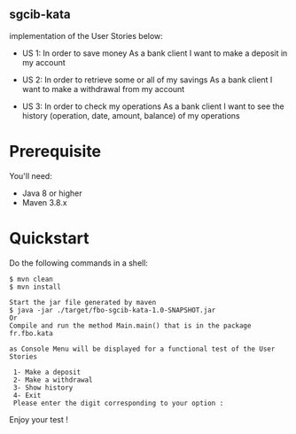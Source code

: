 ## sgcib-kata

implementation of the User Stories below:

* US 1: 
In order to save money 
As a bank client 
I want to make a deposit in my account
 
* US 2: 
In order to retrieve some or all of my savings 
As a bank client 
I want to make a withdrawal from my account
 
* US 3: 
In order to check my operations 
As a bank client
I want to see the history (operation, date, amount, balance) of my operations

# Prerequisite

You'll need:
 * Java 8 or higher
 * Maven 3.8.x

# Quickstart

Do the following commands in a shell:

    $ mvn clean
    $ mvn install
    
    Start the jar file generated by maven 
    $ java -jar ./target/fbo-sgcib-kata-1.0-SNAPSHOT.jar
    Or 
    Compile and run the method Main.main() that is in the package fr.fbo.kata
    
    as Console Menu will be displayed for a functional test of the User Stories
    
     1- Make a deposit
     2- Make a withdrawal
     3- Show history
     4- Exit
     Please enter the digit corresponding to your option :


Enjoy your test !
